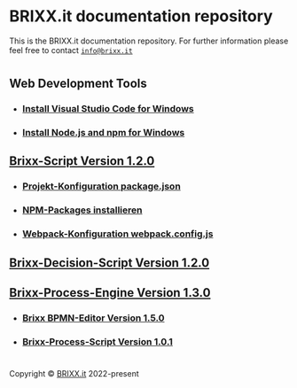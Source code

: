 # BRIXX.it documentation repository

This is the BRIXX.it documentation repository. For further information please feel free to contact [`info@brixx.it`](info@brixx.it)

#

## Web Development Tools

-   ### [Install Visual Studio Code for Windows](./docs/VSCode-install.md)
-   ### [Install Node.js and npm for Windows](./docs/Nodejs-install.md)

## [Brixx-Script Version 1.2.0](./brixx-script/README.md)

-   ### [Projekt-Konfiguration package.json](./docs/NPM-config.md)
-   ### [NPM-Packages installieren](./docs/NPM-install.md)
-   ### [Webpack-Konfiguration webpack.config.js](./docs/Webpack-config.md)

## [Brixx-Decision-Script Version 1.2.0](./brixx-decision-script/README.md)

## [Brixx-Process-Engine Version 1.3.0](./brixx-process-engine/README.md)

-   ### [Brixx BPMN-Editor Version 1.5.0](./brixx-bpmn-editor/README.md)
-   ### [Brixx-Process-Script Version 1.0.1](./brixx-process-script/README.md)


#

Copyright © [BRIXX.it](http://www.brixx.it) 2022-present
